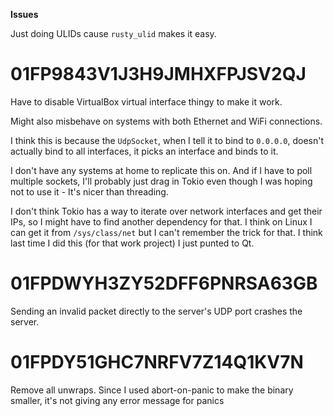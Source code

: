 **Issues**

Just doing ULIDs cause `rusty_ulid` makes it easy.

# 01FP9843V1J3H9JMHXFPJSV2QJ

Have to disable VirtualBox virtual interface thingy to make it work.

Might also misbehave on systems with both Ethernet and WiFi connections.

I think this is because the `UdpSocket`, when I tell it to bind to
`0.0.0.0`, doesn't actually bind to all interfaces, it picks an interface
and binds to it.

I don't have any systems at home to replicate this on. And if I have
to poll multiple sockets, I'll probably just drag in Tokio even
though I was hoping not to use it - It's nicer than threading.

I don't think Tokio has a way to iterate over network interfaces
and get their IPs, so I might have to find another dependency
for that. I think on Linux I can get it from `/sys/class/net` but
I can't remember the trick for that. I think last time I did this
(for that work project) I just punted to Qt.

# 01FPDWYH3ZY52DFF6PNRSA63GB

Sending an invalid packet directly to the server's UDP port crashes the server.

# 01FPDY51GHC7NRFV7Z14Q1KV7N

Remove all unwraps. Since I used abort-on-panic to make the binary smaller,
it's not giving any error message for panics
